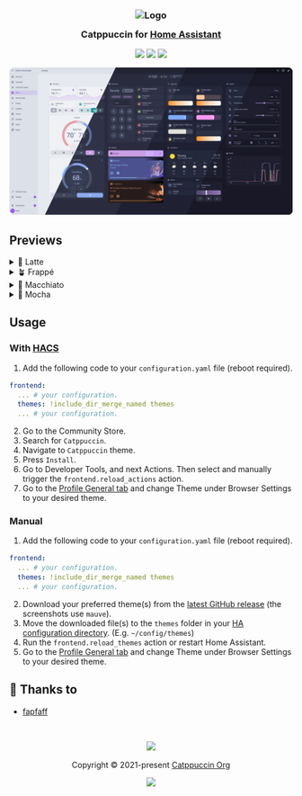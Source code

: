 <h3 align="center">
	<img src="https://raw.githubusercontent.com/catppuccin/catppuccin/main/assets/logos/exports/1544x1544_circle.png" width="100" alt="Logo"/><br/>
	<img src="https://raw.githubusercontent.com/catppuccin/catppuccin/main/assets/misc/transparent.png" height="30" width="0px"/>
	Catppuccin for <a href="https://www.home-assistant.io/">Home Assistant</a>
	<img src="https://raw.githubusercontent.com/catppuccin/catppuccin/main/assets/misc/transparent.png" height="30" width="0px"/>
</h3>

<p align="center">
	<a href="https://github.com/catppuccin/home-assistant/stargazers"><img src="https://img.shields.io/github/stars/catppuccin/home-assistant?colorA=363a4f&colorB=b7bdf8&style=for-the-badge"></a>
	<a href="https://github.com/catppuccin/home-assistant/issues"><img src="https://img.shields.io/github/issues/catppuccin/home-assistant?colorA=363a4f&colorB=f5a97f&style=for-the-badge"></a>
	<a href="https://github.com/catppuccin/home-assistant/contributors"><img src="https://img.shields.io/github/contributors/catppuccin/home-assistant?colorA=363a4f&colorB=a6da95&style=for-the-badge"></a>
</p>

<p align="center">
	<img src="assets/preview.webp"/>
</p>

## Previews

<details>
<summary>🌻 Latte</summary>
<img src="assets/latte/dashboard.webp"/>
<img src="assets/latte/editor-jinja2.webp"/>
<img src="assets/latte/editor-yaml.webp"/>
<img src="assets/latte/devtools.webp"/>
<img src="assets/latte/settings.webp"/>
<img src="assets/latte/profile.webp"/>
</details>
<details>
<summary>🪴 Frappé</summary>
<img src="assets/frappe/dashboard.webp"/>
<img src="assets/frappe/editor-jinja2.webp"/>
<img src="assets/frappe/editor-yaml.webp"/>
<img src="assets/frappe/devtools.webp"/>
<img src="assets/frappe/settings.webp"/>
<img src="assets/frappe/profile.webp"/>
</details>
<details>
<summary>🌺 Macchiato</summary>
<img src="assets/macchiato/dashboard.webp"/>
<img src="assets/macchiato/editor-jinja2.webp"/>
<img src="assets/macchiato/editor-yaml.webp"/>
<img src="assets/macchiato/devtools.webp"/>
<img src="assets/macchiato/settings.webp"/>
<img src="assets/macchiato/profile.webp"/>
</details>
</details>
<details>
<summary>🌿 Mocha</summary>
<img src="assets/mocha/dashboard.webp"/>
<img src="assets/mocha/editor-jinja2.webp"/>
<img src="assets/mocha/editor-yaml.webp"/>
<img src="assets/mocha/devtools.webp"/>
<img src="assets/mocha/settings.webp"/>
<img src="assets/mocha/profile.webp"/>
</details>

## Usage

### With [HACS](https://hacs.xyz/)

1. Add the following code to your `configuration.yaml` file (reboot required).

```yaml
frontend:
  ... # your configuration.
  themes: !include_dir_merge_named themes
  ... # your configuration.
```

2. Go to the Community Store.
3. Search for `Catppuccin`.
4. Navigate to `Catppuccin` theme.
5. Press `Install`.
6. Go to Developer Tools, and next Actions. Then select and manually trigger the `frontend.reload_actions` action.
7. Go to the [Profile General tab](https://my.home-assistant.io/redirect/profile) and change Theme under Browser Settings to your desired theme.

### Manual

1. Add the following code to your `configuration.yaml` file (reboot required).

```yaml
frontend:
  ... # your configuration.
  themes: !include_dir_merge_named themes
  ... # your configuration.
```

2. Download your preferred theme(s) from the [latest GitHub release](https://github.com/catppuccin/home-assistant/releases/latest) (the screenshots use `mauve`).
3. Move the downloaded file(s) to the `themes` folder in your
   [HA configuration directory](https://www.home-assistant.io/docs/configuration/#to-find-the-configuration-directory). (E.g. `~/config/themes`)
4. Run the `frontend.reload_themes` action or restart Home Assistant.
5. Go to the [Profile General tab](https://my.home-assistant.io/redirect/profile) and change Theme under Browser Settings to your desired theme.

## 💝 Thanks to

- [fapfaff](https://github.com/fapfaff)

&nbsp;

<p align="center">
	<img src="https://raw.githubusercontent.com/catppuccin/catppuccin/main/assets/footers/gray0_ctp_on_line.svg?sanitize=true" />
</p>

<p align="center">
	Copyright &copy; 2021-present <a href="https://github.com/catppuccin" target="_blank">Catppuccin Org</a>
</p>

<p align="center">
	<a href="https://github.com/catppuccin/catppuccin/blob/main/LICENSE"><img src="https://img.shields.io/static/v1.svg?style=for-the-badge&label=License&message=MIT&logoColor=d9e0ee&colorA=363a4f&colorB=b7bdf8"/></a>
</p>
